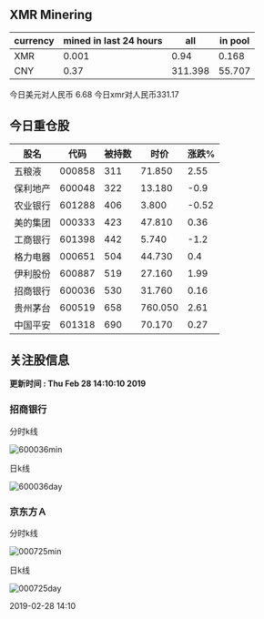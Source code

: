 ## XMR Minering

|currency|mined in last 24 hours|all|in pool|
|---|---|---|---|
|XMR|0.001|0.94|0.168|
|CNY|0.37|311.398|55.707|

今日美元对人民币 6.68	今日xmr对人民币331.17


## 今日重仓股 

|股名|代码|被持数|时价|涨跌%|
|---|---|---|---|---|
|五粮液|000858|311|71.850|2.55|
|保利地产|600048|322|13.180|-0.9|
|农业银行|601288|406|3.800|-0.52|
|美的集团|000333|423|47.810|0.36|
|工商银行|601398|442|5.740|-1.2|
|格力电器|000651|504|44.730|0.4|
|伊利股份|600887|519|27.160|1.99|
|招商银行|600036|530|31.760|0.16|
|贵州茅台|600519|658|760.050|2.61|
|中国平安|601318|690|70.170|0.27|

## 关注股信息
**更新时间 : Thu Feb 28 14:10:10 2019**
### 招商银行 
分时k线

![600036min](http://image.sinajs.cn/newchart/min/n/sh600036.gif)

日k线

![600036day](http://image.sinajs.cn/newchart/daily/n/sh600036.gif)

### 京东方Ａ 
分时k线

![000725min](http://image.sinajs.cn/newchart/min/n/sz000725.gif)

日k线

![000725day](http://image.sinajs.cn/newchart/daily/n/sz000725.gif)

2019-02-28 14:10